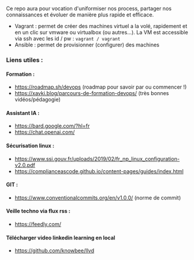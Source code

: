 Ce repo aura pour vocation d'uniformiser nos process, partager nos connaissances et évoluer de manière plus rapide et efficace.

+ Vagrant : permet de créer des machines virtuel a la volé, rapidement et en un clic sur vmware ou virtualbox (ou autres...). La VM est accessible via ssh avec les id / pw : `vagrant / vagrant`
+ Ansible : permet de provisionner (configurer) des machines

### Liens utiles :
#### Formation :
+ https://roadmap.sh/devops (roadmap pour savoir par ou commencer !)
+ https://xavki.blog/parcours-de-formation-devops/ (très bonnes vidéos/pédagogie)

#### Assistant IA :
+ https://bard.google.com/?hl=fr
+ https://chat.openai.com/

#### Sécurisation linux :
+ https://www.ssi.gouv.fr/uploads/2019/02/fr_np_linux_configuration-v2.0.pdf
+ https://complianceascode.github.io/content-pages/guides/index.html

#### GIT :
+ https://www.conventionalcommits.org/en/v1.0.0/ (norme de commit)


#### Veille techno via flux rss :
+ https://feedly.com/

#### Télécharger video linkedin learning en local
+ https://github.com/knowbee/llvd


